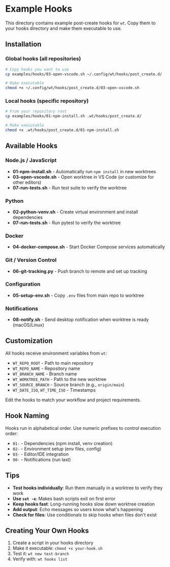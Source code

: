 # Example Hooks

This directory contains example post-create hooks for `wt`. Copy them to your hooks directory and make them executable to use.

## Installation

### Global hooks (all repositories)

```bash
# Copy hooks you want to use
cp examples/hooks/03-open-vscode.sh ~/.config/wt/hooks/post_create.d/

# Make executable
chmod +x ~/.config/wt/hooks/post_create.d/03-open-vscode.sh
```

### Local hooks (specific repository)

```bash
# From your repository root
cp examples/hooks/01-npm-install.sh .wt/hooks/post_create.d/

# Make executable
chmod +x .wt/hooks/post_create.d/01-npm-install.sh
```

## Available Hooks

### Node.js / JavaScript

- **01-npm-install.sh** - Automatically run `npm install` in new worktrees
- **03-open-vscode.sh** - Open worktree in VS Code (or customize for other editors)
- **07-run-tests.sh** - Run test suite to verify the worktree

### Python

- **02-python-venv.sh** - Create virtual environment and install dependencies
- **07-run-tests.sh** - Run pytest to verify the worktree

### Docker

- **04-docker-compose.sh** - Start Docker Compose services automatically

### Git / Version Control

- **06-git-tracking.py** - Push branch to remote and set up tracking

### Configuration

- **05-setup-env.sh** - Copy `.env` files from main repo to worktree

### Notifications

- **08-notify.sh** - Send desktop notification when worktree is ready (macOS/Linux)

## Customization

All hooks receive environment variables from `wt`:

- `WT_REPO_ROOT` - Path to main repository
- `WT_REPO_NAME` - Repository name
- `WT_BRANCH_NAME` - Branch name
- `WT_WORKTREE_PATH` - Path to the new worktree
- `WT_SOURCE_BRANCH` - Source branch (e.g., `origin/main`)
- `WT_DATE_ISO`, `WT_TIME_ISO` - Timestamps

Edit the hooks to match your workflow and project requirements.

## Hook Naming

Hooks run in alphabetical order. Use numeric prefixes to control execution order:

- `01-` - Dependencies (npm install, venv creation)
- `02-` - Environment setup (env files, config)
- `03-` - Editor/IDE integration
- `90-` - Notifications (run last)

## Tips

- **Test hooks individually**: Run them manually in a worktree to verify they work
- **Use `set -e`**: Makes bash scripts exit on first error
- **Keep hooks fast**: Long-running hooks slow down worktree creation
- **Add output**: Echo messages so users know what's happening
- **Check for files**: Use conditionals to skip hooks when files don't exist

## Creating Your Own Hooks

1. Create a script in your hooks directory
2. Make it executable: `chmod +x your-hook.sh`
3. Test it: `wt new test-branch`
4. Verify with: `wt hooks list`
